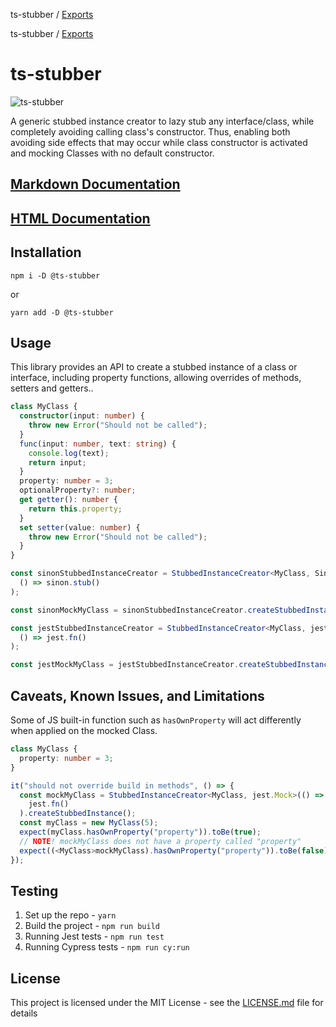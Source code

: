 ts-stubber / [Exports](modules.md)

ts-stubber / [Exports](modules.md)

# ts-stubber

![ts-stubber](https://github.com/ShellyDCMS/ts-stubber/actions/workflows/npm-publish.yml/badge.svg)

A generic stubbed instance creator to lazy stub any interface/class, while completely avoiding calling class's constructor.
Thus, enabling both avoiding side effects that may occur while class constructor is activated and mocking Classes with no default constructor.

## [Markdown Documentation](https://github.com/ShellyDCMS/ts-stubber/blob/main/documents/modules.md)

## [HTML Documentation](https://shellydcms.github.io/ts-stubber/modules.html)

## Installation

`npm i -D @ts-stubber`

or

`yarn add -D @ts-stubber`

## Usage

This library provides an API to create a stubbed instance of a class or interface, including property functions, allowing overrides of methods, setters and getters..

```ts
class MyClass {
  constructor(input: number) {
    throw new Error("Should not be called");
  }
  func(input: number, text: string) {
    console.log(text);
    return input;
  }
  property: number = 3;
  optionalProperty?: number;
  get getter(): number {
    return this.property;
  }
  set setter(value: number) {
    throw new Error("Should not be called");
  }
}

const sinonStubbedInstanceCreator = StubbedInstanceCreator<MyClass, SinonStub>(
  () => sinon.stub()
);

const sinonMockMyClass = sinonStubbedInstanceCreator.createStubbedInstance();

const jestStubbedInstanceCreator = StubbedInstanceCreator<MyClass, jest.Mock>(
  () => jest.fn()
);

const jestMockMyClass = jestStubbedInstanceCreator.createStubbedInstance();
```

## Caveats, Known Issues, and Limitations

Some of JS built-in function such as `hasOwnProperty` will act differently when applied on the mocked Class.

```ts
class MyClass {
  property: number = 3;
}

it("should not override build in methods", () => {
  const mockMyClass = StubbedInstanceCreator<MyClass, jest.Mock>(() =>
    jest.fn()
  ).createStubbedInstance();
  const myClass = new MyClass(5);
  expect(myClass.hasOwnProperty("property")).toBe(true);
  // NOTE! mockMyClass does not have a property called "property"
  expect((<MyClass>mockMyClass).hasOwnProperty("property")).toBe(false);
});
```

## Testing

1. Set up the repo - `yarn`
2. Build the project - `npm run build`
3. Running Jest tests - `npm run test`
4. Running Cypress tests - `npm run cy:run`

## License

This project is licensed under the MIT License - see the [LICENSE.md](LICENSE.md) file for details
